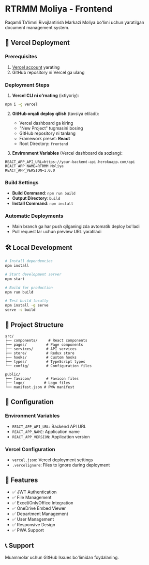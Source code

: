# RTRMM Moliya - Frontend

Raqamli Ta'limni Rivojlantirish Markazi Moliya bo'limi uchun yaratilgan document management system.

## 🚀 Vercel Deployment

### Prerequisites
1. [Vercel account](https://vercel.com) yarating
2. GitHub repository ni Vercel ga ulang

### Deployment Steps

1. **Vercel CLI ni o'rnating** (ixtiyoriy):
```bash
npm i -g vercel
```

2. **GitHub orqali deploy qilish** (tavsiya etiladi):
   - Vercel dashboard ga kiring
   - "New Project" tugmasini bosing
   - GitHub repository ni tanlang
   - Framework preset: **React**
   - Root Directory: `frontend`

3. **Environment Variables** (Vercel dashboard da sozlang):
```
REACT_APP_API_URL=https://your-backend-api.herokuapp.com/api
REACT_APP_NAME=RTRMM Moliya
REACT_APP_VERSION=1.0.0
```

### Build Settings
- **Build Command**: `npm run build`
- **Output Directory**: `build`
- **Install Command**: `npm install`

### Automatic Deployments
- Main branch ga har push qilganingizda avtomatik deploy bo'ladi
- Pull request lar uchun preview URL yaratiladi

## 🛠 Local Development

```bash
# Install dependencies
npm install

# Start development server
npm start

# Build for production
npm run build

# Test build locally
npm install -g serve
serve -s build
```

## 📁 Project Structure

```
src/
├── components/     # React components
├── pages/         # Page components
├── services/      # API services
├── store/         # Redux store
├── hooks/         # Custom hooks
├── types/         # TypeScript types
└── config/        # Configuration files

public/
├── favicon/       # Favicon files
├── logo/         # Logo files
└── manifest.json # PWA manifest
```

## 🔧 Configuration

### Environment Variables
- `REACT_APP_API_URL`: Backend API URL
- `REACT_APP_NAME`: Application name
- `REACT_APP_VERSION`: Application version

### Vercel Configuration
- `vercel.json`: Vercel deployment settings
- `.vercelignore`: Files to ignore during deployment

## 🎨 Features

- ✅ JWT Authentication
- ✅ File Management
- ✅ Excel/OnlyOffice Integration
- ✅ OneDrive Embed Viewer
- ✅ Department Management
- ✅ User Management
- ✅ Responsive Design
- ✅ PWA Support

## 📞 Support

Muammolar uchun GitHub Issues bo'limidan foydalaning.